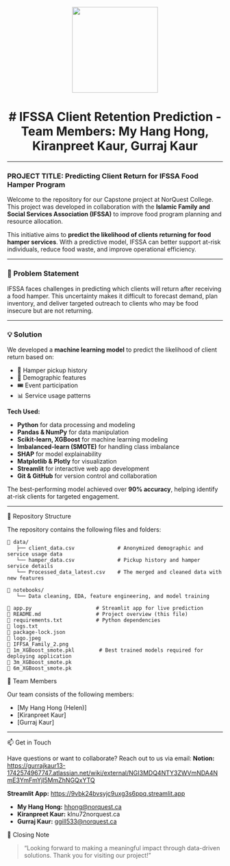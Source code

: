 <p align="center" draggable="false">
  <img src="https://encrypted-tbn0.gstatic.com/images?q=tbn:ANd9GcR8HNB-ex4xb4H3-PXRcywP5zKC_3U8VzQTPA&usqp=CAU" 
       width="200px"
       height="auto"/>
</p>

# <h1 align="center" id="heading"># IFSSA Client Retention Prediction - Team Members: My Hang Hong, Kiranpreet Kaur, Gurraj Kaur</h1>

---

### PROJECT TITLE: Predicting Client Return for IFSSA Food Hamper Program

Welcome to the repository for our Capstone project at NorQuest College. This project was developed in collaboration with the **Islamic Family and Social Services Association (IFSSA)** to improve food program planning and resource allocation.

This initiative aims to **predict the likelihood of clients returning for food hamper services**. With a predictive model, IFSSA can better support at-risk individuals, reduce food waste, and improve operational efficiency.

---

### 🧩 Problem Statement

IFSSA faces challenges in predicting which clients will return after receiving a food hamper. This uncertainty makes it difficult to forecast demand, plan inventory, and deliver targeted outreach to clients who may be food insecure but are not returning.

---

### 💡 Solution

We developed a **machine learning model** to predict the likelihood of client return based on:
- 🧾 Hamper pickup history  
- 👤 Demographic features  
- 🎟️ Event participation  
- 📊 Service usage patterns

**Tech Used:**
- **Python** for data processing and modeling  
- **Pandas & NumPy** for data manipulation  
- **Scikit-learn, XGBoost** for machine learning modeling  
- **Imbalanced-learn (SMOTE)** for handling class imbalance  
- **SHAP** for model explainability  
- **Matplotlib & Plotly** for visualization  
- **Streamlit** for interactive web app development  
- **Git & GitHub** for version control and collaboration 

The best-performing model achieved over **90% accuracy**, helping identify at-risk clients for targeted engagement.

---

📂 Repository Structure

The repository contains the following files and folders:

```text
📁 data/
   ├── client_data.csv              # Anonymized demographic and service usage data
   └── hamper_data.csv              # Pickup history and hamper service details
   └── Processed_data_latest.csv    # The merged and cleaned data with new features

📁 notebooks/
   └── Data cleaning, EDA, feature engineering, and model training

📄 app.py                     # Streamlit app for live prediction
📄 README.md                  # Project overview (this file)
📄 requirements.txt           # Python dependencies
📄 logs.txt
📄 package-lock.json
📄 logo.jpeg
📄 IFFSA_Family_2.png
📄 1m_XGBoost_smote.pkl        # Best trained models required for deploying application
📄 3m_XGBoost_smote.pk
📄 6m_XGBoost_smote.pk

```

👥 Team Members

Our team consists of the following members:

- [My Hang Hong (Helen)] 
- [Kiranpreet Kaur]
- [Gurraj Kaur] 

---

📫 Get in Touch

Have questions or want to collaborate? Reach out to us via email:
**Notion:** https://gurrajkaur13-1742574967747.atlassian.net/wiki/external/NGI3MDQ4NTY3ZWVmNDA4NmE3YmFmYjI5MmZhNGQxYTQ

**Streamlit App:** https://9vbk24bvsyjc9uxg3s6ppq.streamlit.app

- **My Hang Hong:** hhong@norquest.ca  
- **Kiranpreet Kaur:** klnu72norquest.ca
- **Gurraj Kaur:** ggill533@norquest.ca


🎉 Closing Note

> “Looking forward to making a meaningful impact through data-driven solutions. Thank you for visiting our project!”


